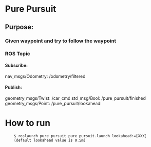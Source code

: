 # Pure Pursuit
## Purpose: 
### Given waypoint and try to follow the waypoint  
### ROS Topic
#### Subscribe: 
nav_msgs/Odometry: /odometry/filtered
#### Publish: 
geometry_msgs/Twist: /car_cmd
std_msg/Bool: /pure_pursuit/finished
geometry_msgs/Point: /pure_pursuit/lookahead

# How to run

```
	$ roslaunch pure_pursuit pure_pursuit.launch lookahead:=[XXX]
	(default lookahead value is 0.5m)
```

